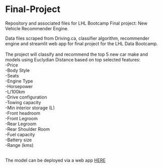 # Final-Project
Repository and associated files for LHL Bootcamp Final project: New Vehicle Recommender Engine.

Data files scraped from Driving.ca, classifier algorithm, recommender engine and streamlit web app for final project for the LHL Data Bootcamp.  <br /><br />The project will classify and recommend the top 5 new car make and models using Euclydian Distance based on top selected features:<br />
  -Price <br />
  -Body Style <br />
  -Seats <br />
  -Engine Type <br />
  -Horsepower<br />
  -L/100km<br />
  -Drive configuration <br />
  -Towing capacity<br />
  -Min interior storage (L) <br />
  -Front headroom <br />
  -Front Legroom <br />
  -Rear Legroom<br />
  -Rear Shoulder Room<br />
  -Fuel capacity <br />
  -Battery size <br />
  -Range (kms) 
 <br /> <br />
 
The model can be deployed via a web app [HERE](https://share.streamlit.io/jeepofun/final-project/main/app.py)
